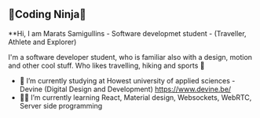 ## 🥷Coding Ninja🥷

**Hi, I am Marats Samigullins - Software developmet student - (Traveller, Athlete and Explorer)

I'm a software developer student, who is familiar also with a design, motion and other cool stuff. Who likes travelling, hiking and sports 🦾

- 🔭 I’m currently studying at Howest university of applied sciences - Devine (Digital Design and Development) https://www.devine.be/
- 🧑‍💻 I’m currently learning React, Material design, Websockets, WebRTC, Server side programming

